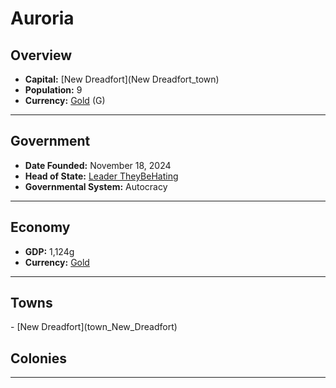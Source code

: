 <!--UNDEDITED FILE, remove this entire line if this file has been edited!-->
# <!--NAME-->Auroria<!--NAME-->

## Overview

- **Capital:** <!--CAPITAL_LINK-->[New Dreadfort](New Dreadfort_town)<!--CAPITAL_LINK-->
- **Population:** <!--POPULATION-->9<!--POPULATION-->
- **Currency:** <!--CURRENCY_LINK-->[Gold](Gold_currency)<!--CURRENCY_LINK--> (<!--CURRENCY_ABV-->G<!--CURRENCY_ABV-->)

---

## Government

- **Date Founded:** <!--FOUNDED-->November 18, 2024<!--FOUNDED-->
- **Head of State:** <!--LEADER_TITLE_LINK-->[Leader TheyBeHating](TheyBeHating_user)<!--LEADER_TITLE_LINK-->
- **Governmental System:** <!--GOVERNMENT-->Autocracy<!--GOVERNMENT-->

---

## Economy

- **GDP:** <!--GDP-->1,124g<!--GDP-->
- **Currency:** <!--CURRENCY_LINK-->[Gold](Gold_currency)<!--CURRENCY_LINK-->

---

## Towns

<!--TOWNS-->- [New Dreadfort](town_New_Dreadfort)<!--TOWNS-->

## Colonies

<!--COLONIES--><!--COLONIES-->

---